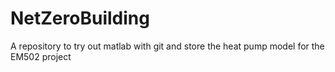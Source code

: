 # NetZeroBuilding

A repository to try out matlab with git and store the heat pump model for the EM502 project

